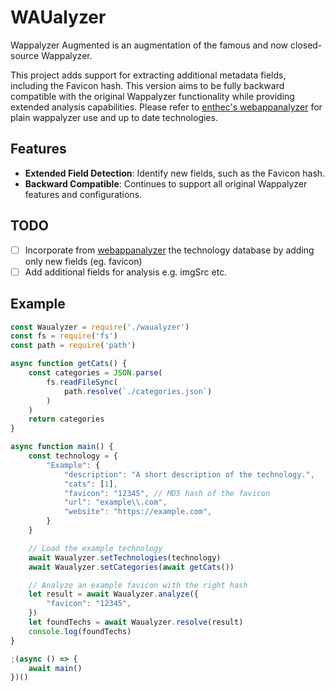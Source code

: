 # WAUalyzer

Wappalyzer Augmented is an augmentation of the famous and now closed-source Wappalyzer.

This project adds support for extracting additional metadata fields, including the Favicon hash. This version aims to be fully backward compatible with the original Wappalyzer functionality while providing extended analysis capabilities. Please refer to [enthec's webappanalyzer](https://github.com/enthec/webappanalyzer) for plain wappalyzer use and up to date technologies.

## Features

- **Extended Field Detection**: Identify new fields, such as the Favicon hash.
- **Backward Compatible**: Continues to support all original Wappalyzer features and configurations.

## TODO

- [ ] Incorporate from [webappanalyzer](https://github.com/enthec/webappanalyzer) the technology database by adding only new fields (eg. favicon)
- [ ] Add additional fields for analysis e.g. imgSrc etc.

## Example

```js
const Waualyzer = require('./waualyzer')
const fs = require('fs')
const path = require('path')

async function getCats() {
    const categories = JSON.parse(
        fs.readFileSync(
            path.resolve(`./categories.json`)
        )
    )
    return categories
}

async function main() {
    const technology = {
        "Example": {
            "description": "A short description of the technology.",
            "cats": [1],
            "favicon": "12345", // MD5 hash of the favicon
            "url": "example\\.com",
            "website": "https://example.com",
        }
    }

    // Load the example technology
    await Waualyzer.setTechnologies(technology)
    await Waualyzer.setCategories(await getCats())

    // Analyze an example favicon with the right hash
    let result = await Waualyzer.analyze({
        "favicon": "12345",
    })
    let foundTechs = await Waualyzer.resolve(result)
    console.log(foundTechs)
}

;(async () => {
    await main()
})()

